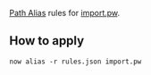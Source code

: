 [Path Alias][] rules for [import.pw][].

## How to apply

```
now alias -r rules.json import.pw
```

[import.pw]: https://import.pw
[Path Alias]: https://zeit.co/docs/features/path-aliases
